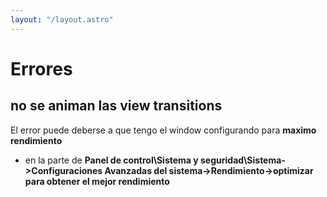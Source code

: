 ```yaml
---
layout: "/layout.astro"
---
```


# Errores
## no se animan las view transitions
El error puede deberse a que tengo el window configurando para **maximo rendimiento**
- en la parte de **Panel de control\Sistema y seguridad\Sistema->Configuraciones Avanzadas del sistema->Rendimiento->optimizar para obtener el mejor rendimiento**